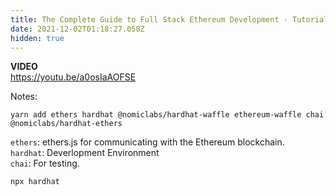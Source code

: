 ```yaml
---
title: The Complete Guide to Full Stack Ethereum Development - Tutorial for Beginners (2021)
date: 2021-12-02T01:18:27.058Z
hidden: true
---
```



**VIDEO**  
https://youtu.be/a0osIaAOFSE

Notes:

```
yarn add ethers hardhat @nomiclabs/hardhat-waffle ethereum-waffle chai @nomiclabs/hardhat-ethers
```

`ethers`: ethers.js for communicating with the Ethereum blockchain.  
`hardhat`: Deverlopment Environment  
`chai`: For testing.

```
npx hardhat
```
